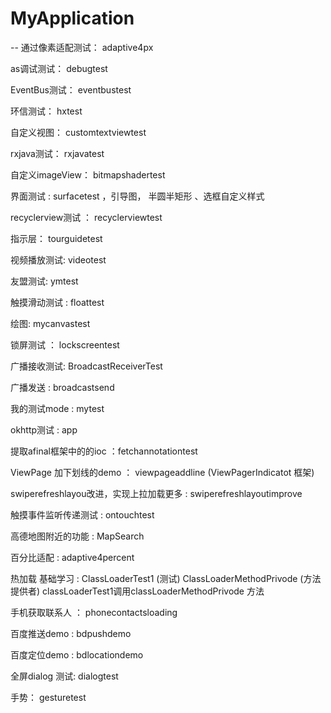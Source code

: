 # MyApplication
--
通过像素适配测试： adaptive4px

as调试测试： debugtest

EventBus测试： eventbustest

环信测试： hxtest

自定义视图：  customtextviewtest

rxjava测试：  rxjavatest

自定义imageView：  bitmapshadertest

界面测试 : surfacetest ，引导图， 半圆半矩形 、选框自定义样式

recyclerview测试 ： recyclerviewtest

指示层： tourguidetest

视频播放测试: videotest

友盟测试:  ymtest

触摸滑动测试 : floattest

绘图: mycanvastest

锁屏测试 ： lockscreentest

广播接收测试: BroadcastReceiverTest

广播发送 : broadcastsend

我的测试mode : mytest

okhttp测试 : app

提取afinal框架中的的ioc ：fetchannotationtest

ViewPage 加下划线的demo  ：  viewpageaddline  (ViewPagerIndicatot 框架)

swiperefreshlayou改进，实现上拉加载更多 : swiperefreshlayoutimprove

触摸事件监听传递测试 :  ontouchtest

高德地图附近的功能 :  MapSearch

百分比适配  :  adaptive4percent

热加载  基础学习  : ClassLoaderTest1 (测试) ClassLoaderMethodPrivode  (方法提供者)   classLoaderTest1调用classLoaderMethodPrivode 方法

手机获取联系人 ： phonecontactsloading

百度推送demo : bdpushdemo

百度定位demo : bdlocationdemo

全屏dialog 测试:  dialogtest

手势： gesturetest